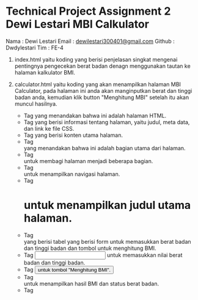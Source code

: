 # Technical Project Assignment 2 Dewi Lestari MBI Calkulator

Nama : Dewi Lestari
Email : dewilestari300401@gmail.com
Github : Dwdylestari
Tim : FE-4

1. index.html yaitu koding yang berisi penjelasan singkat mengenai pentingnya pengecekan berat badan denagn menggunakan tautan ke halaman kalkulator BMI.

2. calculator.html yaitu koding yang akan menampilkan halaman MBI Calculator, pada halaman ini anda akan manginputkan berat dan tinggi badan anda, kemudian klik button "Menghitung MBI" setelah itu akan muncul hasilnya.

   - Tag <html> yang menandakan bahwa ini adalah halaman HTML.
   - Tag <head> yang berisi informasi tentang halaman, yaitu judul, meta data, dan link ke file CSS.
   - Tag <body> yang berisi konten utama halaman.
   - Tag <main> yang menandakan bahwa ini adalah bagian utama dari halaman.
   - Tag <div id="container"> untuk membagi halaman menjadi beberapa bagian.
   - Tag <nav> untuk menampilkan navigasi halaman.
   - Tag <h1> untuk menampilkan judul utama halaman.
   - Tag <div class="project"> yang berisi tabel yang berisi form untuk memasukkan berat badan dan tinggi badan dan tombol untuk menghitung BMI.
   - Tag <input> untuk memasukkan nilai berat badan dan tinggi badan.
   - Tag <button> untuk tombol "Menghitung BMI".
   - Tag <div class="result-container"> untuk menampilkan hasil BMI dan status berat badan.
   - Tag <script> untuk memasukkan kode JavaScript.
   - Tag <footer> untuk menampilkan informasi hak cipta.

3. scrip.js yaitu kode yang digunakan untuk menghitung dan menampilkan hasil Body Mass Index (BMI) berdasarkan input berat dan tinggi yang diisi oleh pengguna. Di dalam kode tersebut memiliki beberapa variabel:
   - variabel "hitungBtn" yang digunakan untuk mengambil elemen button dengan id hitung-btn.
   - variabel "beratInput" untuk mengambil elemen input dengan id berat.
   - variabel "tinggiInput" untuk mengambil elemen input dengan id tinggi.
   - variabel "bmiResult" untuk mengambil elemen dengan id bmi.
   - variabel "statusResult" untuk mengambil elemen dengan id status.

Setelah itu, terdapat event listener pada:

- button "hitungBtn" dengan metode addEventListener(). Ketika button tersebut di klik, maka akan dihitung BMI berdasarkan nilai berat dan tinggi yang diambil dari beratInput dan tinggiInput. Jika kedua nilai tersebut valid, maka akan dihitung nilai BMI dengan rumus berat / (tinggi \* tinggi).
- kemudian nilai tersebut akan ditampilkan pada "bmiResult".
- Selain itu, nilai kategori BMI yang sesuai dengan hasil perhitungan juga akan ditampilkan pada "statusResult".
- Jika salah satu atau kedua nilai berat dan tinggi tidak valid, maka pesan error akan ditampilkan pada "statusResult".

4. style.css yaitu kode untuk mempercantik tampilan dari segi warna, gaya huruf, dan gambar pada halaman index.html dan calculator.html.
